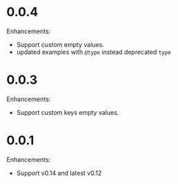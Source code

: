 # 0.0.4
Enhancements:

* Support custom empty values.
* updated examples with `@type` instead deprecated `type`


# 0.0.3
Enhancements:

* Support custom keys empty values.

# 0.0.1

Enhancements:

* Support v0.14 and latest v0.12
